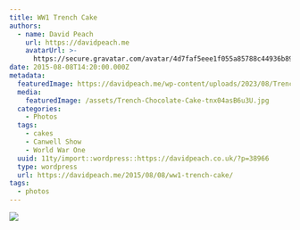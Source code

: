 ```yaml
---
title: WW1 Trench Cake
authors:
  - name: David Peach
    url: https://davidpeach.me
    avatarUrl: >-
      https://secure.gravatar.com/avatar/4d7faf5eee1f055a85788c44936b8995eaab6dfb004e7854ec747ccb272e91ee?s=96&d=mm&r=g
date: 2015-08-08T14:20:00.000Z
metadata:
  featuredImage: https://davidpeach.me/wp-content/uploads/2023/08/Trench-Chocolate-Cake.jpg
  media:
    featuredImage: /assets/Trench-Chocolate-Cake-tnx04asB6u3U.jpg
  categories:
    - Photos
  tags:
    - cakes
    - Canwell Show
    - World War One
  uuid: 11ty/import::wordpress::https://davidpeach.co.uk/?p=38966
  type: wordpress
  url: https://davidpeach.me/2015/08/08/ww1-trench-cake/
tags:
  - photos
---
```

[![](/assets/Trench-Chocolate-Cake-1536x113-RzQ1UXBbgD3t.jpg)](/assets/Trench-Chocolate-Cake-1536x113-RzQ1UXBbgD3t.jpg)